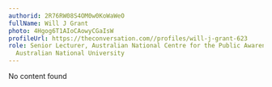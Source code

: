 ```yaml
---
authorid: 2R76RW08S4OM0w0KoWaWeO
fullName: Will J Grant
photo: 4Hgog6T1AIoCAowyCGaIsW
profileUrl: https://theconversation.com//profiles/will-j-grant-623
role: Senior Lecturer, Australian National Centre for the Public Awareness of Science,
  Australian National University
---
```

No content found
